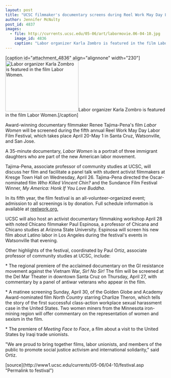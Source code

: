 ```yaml
---
layout: post
title: "UCSC filmmaker's documentary screens during Reel Work May Day Labor Film Festival"
author: Jennifer McNulty
post_id: 4837
images:
  - file: http://currents.ucsc.edu/05-06/art/labormovie.06-04-10.jpg
    image_id: 4836
    caption: "Labor organizer Karla Zombro is featured in the film Labor Women."
---
```


[caption id="attachment_4836" align="alignnone" width="230"]<a href="http://localhost/mysite/wp-content/uploads/2006/04/labormovie.06-04-10.jpg"><img class="size-full wp-image-4836" src="http://localhost/mysite/wp-content/uploads/2006/04/labormovie.06-04-10.jpg" alt="Labor organizer Karla Zombro is featured in the film Labor Women." width="230" height="159" /></a>Labor organizer Karla Zombro is featured in the film Labor Women.[/caption]
<a name="content" id="content"></a>
<p>
  Award-winning documentary filmmaker Renee Tajima-Pena's film <i>Labor Women</i> will be screened during the fifth annual Reel Work May Day Labor Film Festival, which takes place April 20-May 1 in Santa Cruz, Watsonville, and San Jose.
</p>
<p>
  A 35-minute documentary, <i>Labor Women</i> is a portrait of three immigrant daughters who are part of the new American labor movement.
</p>
<p>
  Tajima-Pena, associate professor of community studies at UCSC, will discuss her film and facilitate a panel talk with student activist filmmakers at Kresge Town Hall on Wednesday, April 26. Tajima-Pena directed the Oscar-nominated film <i>Who Killed Vincent Chin?</i> and the Sundance Film Festival Winner, <i>My America: Honk If You Love Buddha</i>.
</p>
<p>
  In its fifth year, the film festival is an all-volunteer-organized event; admission to all screenings is by donation. Full schedule information is available at <a href="http://www.reelwork.org">reelwork.org.</a>
</p>
<p>
  UCSC will also host an activist documentary filmmaking workshop April 28 with noted Chicano filmmaker Paul Espinosa, a professor of Chicana and Chicano studies at Arizona State University. Espinosa will screen his new film about Latino labor in Los Angeles during the festival's events in Watsonville that evening.
</p>
<p>
  Other highlights of the festival, coordinated by Paul Ortiz, associate professor of community studies at UCSC, include:
</p>
<p>
  * The regional premiere of the acclaimed documentary on the GI resistance movement against the Vietnam War, <i>Sir! No Sir!</i> The film will be screened at the Del Mar Theater in downtown Santa Cruz on Thursday, April 27, with commentary by a panel of antiwar veterans who appear in the film.
</p>
<p>
  * A matinee screening Sunday, April 30, of the Golden Globe and Academy Award-nominated film <i>North Country</i> starring Charlize Theron, which tells the story of the first successful class-action workplace sexual harassment case in the United States. Two women miners from the Minnesota iron-mining region will offer commentary on the representation of women and sexism in the film.
</p>
<p>
  * The premiere of <i>Meeting Face to Face</i>, a film about a visit to the United States by Iraqi trade unionists.
</p>
<p>
  "We are proud to bring together films, labor unionists, and members of the public to promote social justice activism and international solidarity," said Ortiz.
</p>
<form>
  <input name="t1" size="-1" type="hidden">
</form>




</p>
[source](http://www1.ucsc.edu/currents/05-06/04-10/festival.asp "Permalink to festival")
